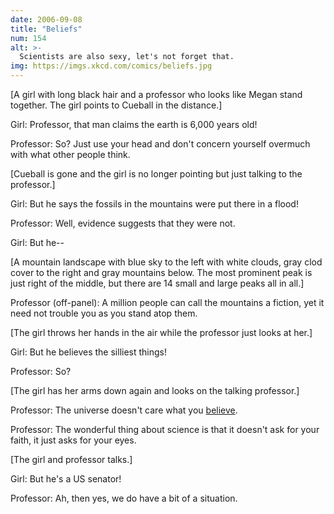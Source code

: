 ```yaml
---
date: 2006-09-08
title: "Beliefs"
num: 154
alt: >-
  Scientists are also sexy, let's not forget that.
img: https://imgs.xkcd.com/comics/beliefs.jpg
---
```

[A girl with long black hair and a professor who looks like Megan stand together. The girl points to Cueball in the distance.]

Girl: Professor, that man claims the earth is 6,000 years old!

Professor: So? Just use your head and don't concern yourself overmuch with what other people think.

[Cueball is gone and the girl is no longer pointing but just talking to the professor.]

Girl: But he says the fossils in the mountains were put there in a flood!

Professor: Well, evidence suggests that they were not.

Girl: But he--

[A mountain landscape with blue sky to the left with white clouds, gray clod cover to the right and gray mountains below. The most prominent peak is just right of the middle, but there are 14 small and large peaks all in all.]

Professor (off-panel): A million people can call the mountains a fiction, yet it need not trouble you as you stand atop them.

[The girl throws her hands in the air while the professor just looks at her.]

Girl: But he believes the silliest things!

Professor: So?

[The girl has her arms down again and looks on the talking professor.]

Professor: The universe doesn't care what you <u>believe</u>.

Professor: The wonderful thing about science is that it doesn't ask for your faith, it just asks for your eyes.

[The girl and professor talks.]

Girl: But he's a US senator!

Professor: Ah, then yes, we do have a bit of a situation.